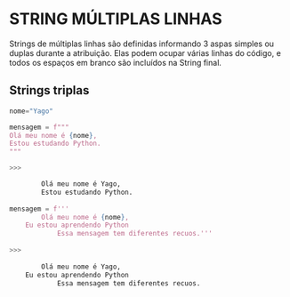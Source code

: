 # STRING MÚLTIPLAS LINHAS

Strings de múltiplas linhas são definidas informando 3 aspas simples ou duplas durante a atribuição. Elas podem ocupar várias linhas do código, e todos os espaços em branco são incluídos na String final.

  

## Strings triplas

```python
nome="Yago"

mensagem = f"""
Olá meu nome é {nome},
Estou estudando Python.
"""

>>> 

		Olá meu nome é Yago,
		Estou estudando Python.
		
mensagem = f'''
		Olá meu nome é {nome},
	Eu estou aprendendo Python
			Essa mensagem tem diferentes recuos.'''
			
>>>
			
		Olá meu nome é Yago,
	Eu estou aprendendo Python
			Essa mensagem tem diferentes recuos.
```